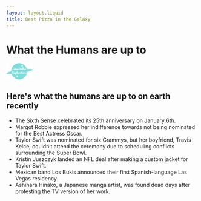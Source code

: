 ```yaml
---
layout: layout.liquid
title: Best Pizza in the Galaxy
---
```


# What the **Humans** are up to
<img class="about" alt="interstellar explorations logo" src="/images/interstellar-exploration-logo.png" width="70" />

## Here's what the humans are up to on earth recently 

- The Sixth Sense celebrated its 25th anniversary on January 6th.
- Margot Robbie expressed her indifference towards not being nominated for the Best Actress Oscar.
- Taylor Swift was nominated for six Grammys, but her boyfriend, Travis Kelce, couldn’t attend the ceremony due to scheduling conflicts surrounding the Super Bowl.
- Kristin Juszczyk landed an NFL deal after making a custom jacket for Taylor Swift.
- Mexican band Los Bukis announced their first Spanish-language Las Vegas residency.
- Ashihara Hinako, a Japanese manga artist, was found dead days after protesting the TV version of her work.